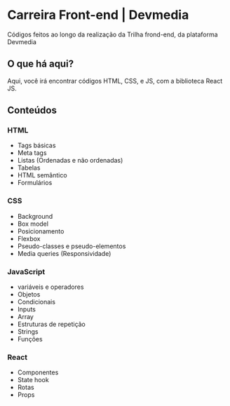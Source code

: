 # Carreira Front-end | Devmedia

Códigos feitos ao longo da realização da Trilha frond-end, da plataforma Devmedia

## O que há aqui?

Aqui, você irá encontrar códigos HTML, CSS, e JS, com a biblioteca React JS.

## Conteúdos

### HTML
 - Tags básicas
 - Meta tags
 - Listas (Ordenadas e não ordenadas)
 - Tabelas
 - HTML semântico
 - Formulários

### CSS
 - Background
 - Box model
 - Posicionamento
 - Flexbox
 - Pseudo-classes e pseudo-elementos
 - Media queries (Responsividade)

### JavaScript

- variáveis e operadores
- Objetos
- Condicionais
- Inputs
- Array
- Estruturas de repetição
- Strings
- Funções

### React

- Componentes
- State hook
- Rotas
- Props

